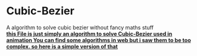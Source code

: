 # Cubic-Bezier
A algorithm to solve cubic bezier without fancy maths stuff<br>
<b><u> this File is just simply an algorithm to solve Cubic-Bezier used in animation<u><b>
  You can find some algorithms in web but i saw them to be too complex. so here is a simple version of that
